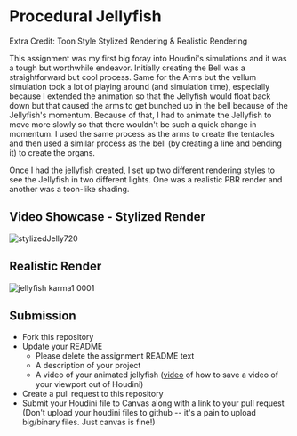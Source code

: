# Procedural Jellyfish

Extra Credit: Toon Style Stylized Rendering & Realistic Rendering

This assignment was my first big foray into Houdini's simulations and it was a tough but worthwhile endeavor. Initially creating the Bell was a straightforward but cool process. Same for the Arms but the vellum simulation took a lot of playing around (and simulation time), especially because I extended the animation so that the Jellyfish would float back down but that caused the arms to get bunched up in the bell because of the Jellyfish's momentum. Because of that, I had to animate the Jellyfish to move more slowly so that there wouldn't be such a quick change in momentum. I used the same process as the arms to create the tentacles and then used a similar process as the bell (by creating a line and bending it) to create the organs.

Once I had the jellyfish created, I set up two different rendering styles to see the Jellyfish in two different lights. One was a realistic PBR render and another was a toon-like shading.

## Video Showcase - Stylized Render
![stylizedJelly720](https://github.com/dinethmeegoda/procedural-jellyfish/assets/35506196/cc715dea-3986-41b0-b253-0ba970509bb6)

## Realistic Render
![jellyfish karma1 0001](https://github.com/dinethmeegoda/procedural-jellyfish/assets/35506196/4f38f191-fe0c-46c8-b3a3-ac313fe457ef)



## Submission
- Fork this repository
- Update your README
    - Please delete the assignment README text
    - A description of your project
    - A video of your animated jellyfish ([video](https://www.youtube.com/watch?v=gXtDd1lPDmc) of how to save a video of your viewport out of Houdini)
- Create a pull request to this repository
- Submit your Houdini file to Canvas along with a link to your pull request
(Don't upload your houdini files to github -- it's a pain to upload big/binary files. Just canvas is fine!)
